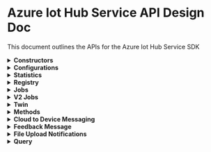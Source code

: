 ﻿# Azure Iot Hub Service API Design Doc
This document outlines the APIs for the Azure Iot Hub Service SDK

<details><summary><b>Constructors</b></summary>
    
```csharp

```
</details>

<details><summary><b>Configurations</b></summary>
APIs for managing configurations for devices and modules

```csharp

```
</details>

<details><summary><b>Statistics</b></summary>
APIs for getting statistics about devices and modules, as well as service statistics

```csharp

```
</details>

<details><summary><b>Registry</b></summary>
APIs for managing device and module identities

```csharp

```
</details>

<details><summary><b>Jobs</b></summary>
APIs for using IotHub jobs

```csharp

```
</details>

<details><summary><b>V2 Jobs</b></summary>
(maybe combine with job APIs, or maybe don't expose v1 job APIs. Talk with service about this)

```csharp

```
</details>

<details><summary><b>Twin</b></summary>
Device and module twin operations

```csharp

```
</details>

<details><summary><b>Methods</b></summary>
Device and module direct methods

```csharp

```
</details>

<details><summary><b>Cloud to Device Messaging</b></summary>
No sign of this in the swagger

```csharp

```
</details>

<details><summary><b>Feedback Message</b></summary>
APIs for getting feedback messages

```csharp

```
</details>

<details><summary><b>File Upload Notifications</b></summary>
No sign of this in the swagger

```csharp

```
</details>

<details><summary><b>Query</b></summary>
APIs for querying on device or module identities

```csharp

```
</details>
